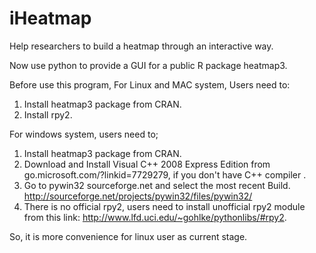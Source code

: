 # iHeatmap
Help researchers to build a heatmap through an interactive way. 

Now use python to provide a GUI for a public R package heatmap3.

Before use this program, 
For Linux and MAC system, Users need to: 
1) Install heatmap3 package from CRAN. 
2) Install rpy2. 

For windows system, users need to;
1) Install heatmap3 package from CRAN. 
2) Download and Install Visual C++ 2008 Express Edition from go.microsoft.com/?linkid=7729279, if you don't have C++ compiler .
3) Go to pywin32 sourceforge.net and select the most recent Build. http://sourceforge.net/projects/pywin32/files/pywin32/ 
4) There is no official rpy2, users need to install unofficial rpy2 module from this link: http://www.lfd.uci.edu/~gohlke/pythonlibs/#rpy2.


So, it is more convenience for linux user as current stage.


